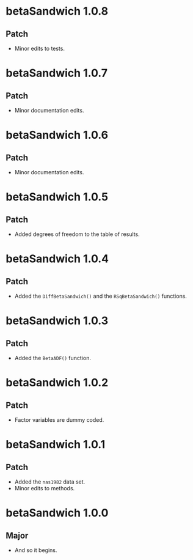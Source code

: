 # betaSandwich 1.0.8

## Patch

* Minor edits to tests.

# betaSandwich 1.0.7

## Patch

* Minor documentation edits.

# betaSandwich 1.0.6

## Patch

* Minor documentation edits.

# betaSandwich 1.0.5

## Patch

* Added degrees of freedom to the table of results.

# betaSandwich 1.0.4

## Patch

* Added the `DiffBetaSandwich()` and the `RSqBetaSandwich()` functions.

# betaSandwich 1.0.3

## Patch

* Added the `BetaADF()` function.

# betaSandwich 1.0.2

## Patch

* Factor variables are dummy coded.

# betaSandwich 1.0.1

## Patch

* Added the `nas1982` data set.
* Minor edits to methods.

# betaSandwich 1.0.0

## Major

* And so it begins.
